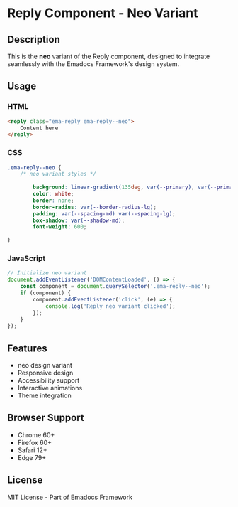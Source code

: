 # Reply Component - Neo Variant

## Description
This is the **neo** variant of the Reply component, designed to integrate seamlessly with the Emadocs Framework's design system.

## Usage

### HTML
```html
<reply class="ema-reply ema-reply--neo">
    Content here
</reply>
```

### CSS
```css
.ema-reply--neo {
    /* neo variant styles */
    
        background: linear-gradient(135deg, var(--primary), var(--primary-dark));
        color: white;
        border: none;
        border-radius: var(--border-radius-lg);
        padding: var(--spacing-md) var(--spacing-lg);
        box-shadow: var(--shadow-md);
        font-weight: 600;
    
}
```

### JavaScript
```javascript
// Initialize neo variant
document.addEventListener('DOMContentLoaded', () => {
    const component = document.querySelector('.ema-reply--neo');
    if (component) {
        component.addEventListener('click', (e) => {
            console.log('Reply neo variant clicked');
        });
    }
});
```

## Features
- neo design variant
- Responsive design
- Accessibility support
- Interactive animations
- Theme integration

## Browser Support
- Chrome 60+
- Firefox 60+
- Safari 12+
- Edge 79+

## License
MIT License - Part of Emadocs Framework
